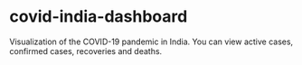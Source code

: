 # covid-india-dashboard
Visualization of the COVID-19 pandemic in India. You can view active cases, confirmed cases, recoveries and deaths.
